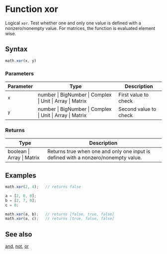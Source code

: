 <!-- Note: This file is automatically generated from source code comments. Changes made in this file will be overridden. -->

# Function xor

Logical `xor`. Test whether one and only one value is defined with a nonzero/nonempty value.
For matrices, the function is evaluated element wise.


## Syntax

```js
math.xor(x, y)
```

### Parameters

Parameter | Type | Description
--------- | ---- | -----------
`x` | number &#124; BigNumber &#124; Complex &#124; Unit &#124; Array &#124; Matrix | First value to check
`y` | number &#124; BigNumber &#124; Complex &#124; Unit &#124; Array &#124; Matrix | Second value to check

### Returns

Type | Description
---- | -----------
boolean &#124; Array &#124; Matrix |  Returns true when one and only one input is defined with a nonzero/nonempty value.


## Examples

```js
math.xor(2, 4);   // returns false

a = [2, 0, 0];
b = [2, 7, 0];
c = 0;

math.xor(a, b);   // returns [false, true, false]
math.xor(a, c);   // returns [true, false, false]
```


## See also

[and](and.md),
[not](not.md),
[or](or.md)
